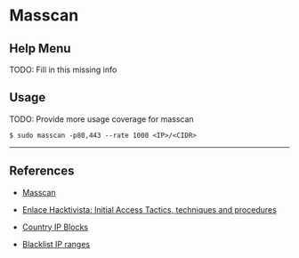 # Masscan

## Help Menu

TODO: Fill in this missing info

## Usage

TODO: Provide more usage coverage for masscan

`$ sudo masscan -p80,443 --rate 1000 <IP>/<CIDR>`

---
## References

- [Masscan](https://github.com/robertdavidgraham/masscan)

- [Enlace Hacktivista: Initial Access Tactics, techniques and procedures](https://enlacehacktivista.org/index.php?title=Initial_Access_Tactics,_techniques_and_procedures)

- [Country IP Blocks](https://github.com/herrbischoff/country-ip-blocks)

- [Blacklist IP ranges](https://gist.github.com/ozuma/fb21ab0f7143579b1f2794f4af746fb2)